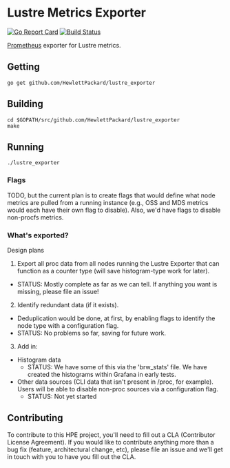 # Lustre Metrics Exporter

[![Go Report Card](https://goreportcard.com/badge/github.com/HewlettPackard/lustre_exporter)](https://goreportcard.com/report/github.com/HewlettPackard/lustre_exporter)
[![Build Status](https://travis-ci.org/HewlettPackard/lustre_exporter.svg?branch=master)](https://travis-ci.org/HewlettPackard/lustre_exporter)

[Prometheus](https://prometheus.io/) exporter for Lustre metrics.

## Getting

```
go get github.com/HewlettPackard/lustre_exporter
```

## Building


```
cd $GOPATH/src/github.com/HewlettPackard/lustre_exporter
make
```

## Running

```
./lustre_exporter
```

### Flags

TODO, but the current plan is to create flags that would define what node metrics are pulled from a running instance (e.g., OSS and MDS metrics would each have their own flag to disable). Also, we'd have flags to disable non-procfs metrics.

### What's exported?

Design plans

1. Export all proc data from all nodes running the Lustre Exporter that can function as a counter type (will save histogram-type work for later).
  - STATUS: Mostly complete as far as we can tell. If anything you want is missing, please file an issue!
2. Identify redundant data (if it exists).
  - Deduplication would be done, at first, by enabling flags to identify the node type with a configuration flag.
  - STATUS: No problems so far, saving for future work.
3. Add in:
  - Histogram data
    - STATUS: We have some of this via the 'brw_stats' file. We have created the histograms within Grafana in early tests.
  - Other data sources (CLI data that isn't present in /proc, for example). Users will be able to disable non-proc sources via a configuration flag.
    - STATUS: Not yet started

## Contributing

To contribute to this HPE project, you'll need to fill out a CLA (Contributor License Agreement). If you would like to contribute anything more than a bug fix (feature, architectural change, etc), please file an issue and we'll get in touch with you to have you fill out the CLA. 
